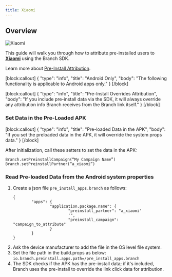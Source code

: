 ```yaml
---
title: Xiaomi
---
```

## Overview

![Xiaomi](/_assets/img/pages/app-stores/xiaomi-logo.png)

This guide will walk you through how to attribute pre-installed users to **[Xiaomi](https://www.mi.com/global)** using the Branch SDK.

Learn more about [Pre-Install Attribution](/activity-reports-analytics/ads-pre-install-analytics/).

[block:callout]
{
  "type": "info",
  "title": "Android Only",
  "body": "The following functionality is applicable to Android apps only."
}
[/block]

[block:callout]
{
  "type": "info",
  "title": "Pre-Install Overrides Attribution",
  "body": "If you include pre-install data via the SDK, it will always override any attribution info Branch receives from the Branch link itself."
}
[/block]

### Set Data in the Pre-Loaded APK

[block:callout]
{
  "type": "info",
  "title": "Pre-loaded Data in the APK",
  "body": "If you set the preloaded data in the APK, it will override the system props data."
}
[/block]

After initialization, call these setters to set the data in the APK:

```
Branch.setPreinstallCampaign(“My Campaign Name”)
Branch.setPreinstallPartner(“a_xiaomi”)
```

### Read Pre-loaded Data from the Android system properties

1. Create a json file `pre_install_apps.branch` as follows:
	```
	{
			"apps": {
					"application.package.name": {
							"preinstall_partner": "a_xiaomi'
							'",
							"preinstall_campaign": "campaign_to_attribute"
					}
			}
	}
	```
2. Ask the device manufacturer to add the file in the OS level file system.
3. Set the file path in the build.props as below:
	`io.branch.preinstall.apps.path=/pre_install_apps.branch`
4. The SDK checks if the APK has the pre-install data; if it's included, Branch uses the pre-install to override the link click data for attribution.
